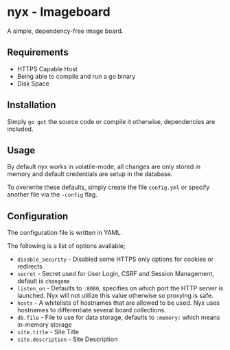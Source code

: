 # nyx - Imageboard

A simple, dependency-free image board.

## Requirements

* HTTPS Capable Host
* Being able to compile and run a go binary
* Disk Space

## Installation

Simply `go get` the source code or compile
it otherwise, dependencies are included.

## Usage

By default nyx works in volatile-mode,
all changes are only stored in memory and
default credentials are setup in the 
database.

To overwrite these defaults, simply
create the file `config.yml` or specify
another file via the `-config` flag.

## Configuration

The configuration file is written in YAML.

The following is a list of options available;

* `disable_security` - Disabled some HTTPS only options for cookies or redirects
* `secret` - Secret used for User Login, CSRF and Session Management, default is `changeme`
* `listen_on` - Defaults to `:8080`, specifies on which port the HTTP server is launched. Nyx will not utilize this value otherwise so proxying is safe.
* `hosts` - A whitelists of hostnames that are allowed to be used. Nyx uses hostnames to differentiate several board collections.
* `db.file` - File to use for data storage, defaults to `:memory:` which means in-memory storage
* `site.title` - Site Title
* `site.description` - Site Description